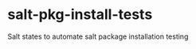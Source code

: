 salt-pkg-install-tests
======================

Salt states to automate salt package installation testing
